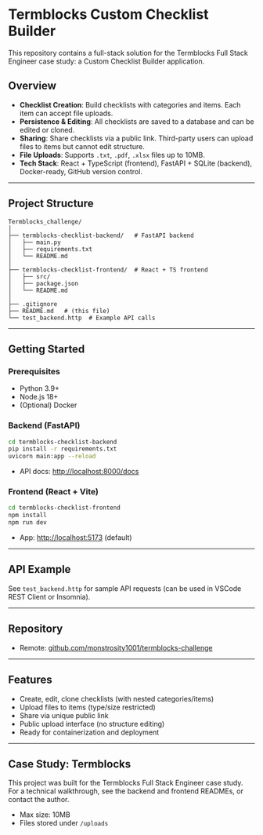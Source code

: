 # Termblocks Custom Checklist Builder

This repository contains a full-stack solution for the Termblocks Full Stack Engineer case study: a Custom Checklist Builder application.

## Overview
- **Checklist Creation**: Build checklists with categories and items. Each item can accept file uploads.
- **Persistence & Editing**: All checklists are saved to a database and can be edited or cloned.
- **Sharing**: Share checklists via a public link. Third-party users can upload files to items but cannot edit structure.
- **File Uploads**: Supports `.txt`, `.pdf`, `.xlsx` files up to 10MB.
- **Tech Stack**: React + TypeScript (frontend), FastAPI + SQLite (backend), Docker-ready, GitHub version control.

---

## Project Structure

```
Termblocks_challenge/
│
├── termblocks-checklist-backend/   # FastAPI backend
│   ├── main.py
│   ├── requirements.txt
│   └── README.md
│
├── termblocks-checklist-frontend/  # React + TS frontend
│   ├── src/
│   ├── package.json
│   └── README.md
│
├── .gitignore
├── README.md   # (this file)
└── test_backend.http  # Example API calls
```

---

## Getting Started

### Prerequisites
- Python 3.9+
- Node.js 18+
- (Optional) Docker

### Backend (FastAPI)
```sh
cd termblocks-checklist-backend
pip install -r requirements.txt
uvicorn main:app --reload
```
- API docs: [http://localhost:8000/docs](http://localhost:8000/docs)

### Frontend (React + Vite)
```sh
cd termblocks-checklist-frontend
npm install
npm run dev
```
- App: [http://localhost:5173](http://localhost:5173) (default)

---

## API Example
See `test_backend.http` for sample API requests (can be used in VSCode REST Client or Insomnia).

---

## Repository
- Remote: [github.com/monstrosity1001/termblocks-challenge](https://github.com/monstrosity1001/termblocks-challenge)

---

## Features
- Create, edit, clone checklists (with nested categories/items)
- Upload files to items (type/size restricted)
- Share via unique public link
- Public upload interface (no structure editing)
- Ready for containerization and deployment

---

## Case Study: Termblocks
This project was built for the Termblocks Full Stack Engineer case study. For a technical walkthrough, see the backend and frontend READMEs, or contact the author.

- Max size: 10MB
- Files stored under `/uploads`